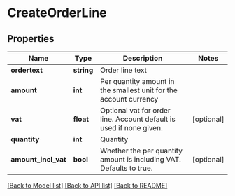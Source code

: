 # CreateOrderLine

## Properties
Name | Type | Description | Notes
------------ | ------------- | ------------- | -------------
**ordertext** | **string** | Order line text | 
**amount** | **int** | Per quantity amount in the smallest unit for the account currency | 
**vat** | **float** | Optional vat for order line. Account default is used if none given. | [optional] 
**quantity** | **int** | Quantity | 
**amount_incl_vat** | **bool** | Whether the per quantity amount is including VAT. Defaults to true. | [optional] 

[[Back to Model list]](../README.md#documentation-for-models) [[Back to API list]](../README.md#documentation-for-api-endpoints) [[Back to README]](../README.md)


